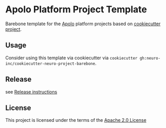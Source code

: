 Apolo Platform Project Template
===============================

Barebone template for the [Apolo](https://console.apolo.us) platform projects based on [cookiecutter project](https://github.com/cookiecutter/cookiecutter).

Usage
-----
Consider using this template via cookiecutter via `cookiecutter gh:neuro-inc/cookiecutter-neuro-project-barebone`.

Release
-------
see [Release instructions](/RELEASE.md)

License
-------
This project is licensed under the terms of the [Apache 2.0 License](/LICENSE)
